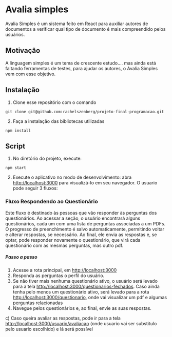# Avalia simples
Avalia Simples é um sistema feito em React para auxiliar autores de documentos a verificar qual tipo de documento é mais compreendido pelos usuários.

## Motivação
A linguagem simples é um tema de crescente estudo.... mas ainda está faltando ferramentas de testes, para ajudar os autores, o Avalia Simples vem com esse objetivo.

## Instalação
1. Clone esse repositório com o comando
```
git clone git@github.com:rachelszenberg/projeto-final-programacao.git
```
2. Faça a instalação das bibliotecas utilizadas
```
npm install
```

## Script
1. No diretório do projeto, execute:
```
npm start
```
2. Execute o aplicativo no modo de desenvolvimento: abra [http://localhost:3000](http://localhost:3000) para visualizá-lo em seu navegador. O usuario pode seguir 3 fluxos:

### Fluxo Respondendo ao Questionário
  Este fluxo é destinado às pessoas que vão responder às perguntas dos questionários. Ao acessar a seção, o usuário encontrará alguns questionários, cada um com uma lista de perguntas associadas a um PDFs. O progresso de preenchimento é salvo automaticamente, permitindo voltar e alterar respostas, se necessário. Ao final, ele envia as respostas e, se optar, pode responder novamente o questionário, que virá cada questionário com as mesmas perguntas, mas outro pdf.
  ##### Passo a passo
  1. Acesse a rota principal, em [http://localhost:3000](http://localhost:3000)
  2. Responda as perguntas o perfil do usuário. 
  3. Se não tiver mais nenhuma questionário ativo, o usuário será levado para a tela [http://localhost:3000/questionarios-fechados](http://localhost:3000/questionarios-fechados). Caso ainda tenha pelo menos um questionário ativo, será levado para a rota [http://localhost:3000/questionario](http://localhost:3000/questionario), onde vai visualizar um pdf e algumas perguntas relacionadas
  4. Navegue pelos questionários e, ao final, envie as suas respostas.
    
  c) Caso queira avaliar as respostas, pode ir para a tela [http://localhost:3000/usuario/avaliacao](http://localhost:3000/usuario/avaliacao) (onde usuario vai ser substitulo pelo usuario escolhido) e lá será possível
